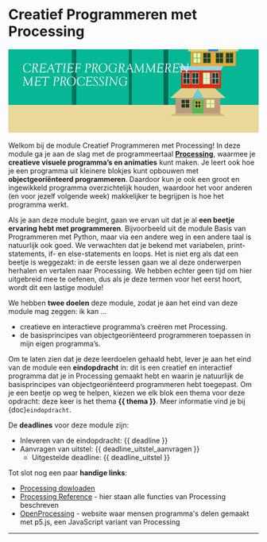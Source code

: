# Creatief Programmeren met Processing

![Creatief programmeren met Processing](assets/header.png)

Welkom bij de module Creatief Programmeren met Processing! In deze module ga je aan de slag met de programmeertaal **[Processing](https://processing.org/)**, waarmee je **creatieve visuele programma’s en animaties** kunt maken. Je leert ook hoe je een programma uit kleinere blokjes kunt opbouwen met **objectgeoriënteerd programmeren**. Daardoor kun je ook een groot en ingewikkeld programma overzichtelijk houden, waardoor het voor anderen (en voor jezelf volgende week) makkelijker te begrijpen is hoe het programma werkt.

Als je aan deze module begint, gaan we ervan uit dat je al **een beetje ervaring hebt met programmeren**. Bijvoorbeeld uit de module Basis van Programmeren met Python, maar via een andere weg in een andere taal is natuurlijk ook goed. We verwachten dat je bekend met variabelen, print-statements, if- en else-statements en loops. Het is niet erg als dat een beetje is weggezakt: in de eerste lessen gaan we al deze onderwerpen herhalen en vertalen naar Processing. We hebben echter geen tijd om hier uitgebreid mee te oefenen, dus als je deze termen voor het eerst hoort, wordt dit een lastige module!

We hebben **twee doelen** deze module, zodat je aan het eind van deze module mag zeggen: ik kan ... 

- creatieve en interactieve programma’s creëren met Processing.
- de basisprincipes van objectgeoriënteerd programmeren toepassen in mijn eigen programma’s.

Om te laten zien dat je deze leerdoelen gehaald hebt, lever je aan het eind van de module een **eindopdracht** in: dit is een creatief en interactief programma dat je in Processing gemaakt hebt en waarin je natuurlijk de basisprincipes van objectgeoriënteerd programmeren hebt toegepast. Om je een beetje op weg te helpen, kiezen we elk blok een thema voor deze opdracht: deze keer is het thema **{{ thema }}**. Meer informatie vind je bij {doc}`eindopdracht`.

De **deadlines** voor deze module zijn:

- Inleveren van de eindopdracht: {{ deadline }}
- Aanvragen van uitstel: {{ deadline_uitstel_aanvragen }}
  - Uitgestelde deadline: {{ deadline_uitstel }}


Tot slot nog een paar **handige links**:

- [Processing dowloaden](https://processing.org/download)
- [Processing Reference](https://processing.org/reference) - hier staan alle functies van Processing beschreven
- [OpenProcessing](https://openprocessing.org/browse) - website waar mensen programma's delen gemaakt met p5.js, een JavaScript variant van Processing

---

```{tableofcontents}
```
